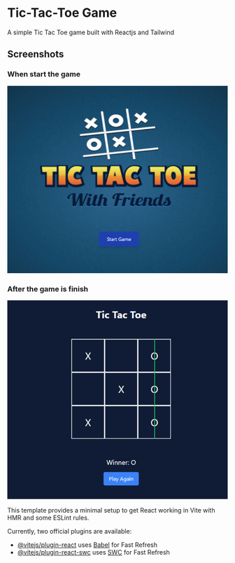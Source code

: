 # Tic-Tac-Toe Game

A simple Tic Tac Toe game built with Reactjs and Tailwind

## Screenshots

### When start the game

![](../4-Tic-Tac-Toe-Ziad/public/GameBeforeStart.png)

### After the game is finish

![](../4-Tic-Tac-Toe-Ziad/public/GameAfterFinish.png)

This template provides a minimal setup to get React working in Vite with HMR and
some ESLint rules.

Currently, two official plugins are available:

- [@vitejs/plugin-react](https://github.com/vitejs/vite-plugin-react/blob/main/packages/plugin-react/README.md)
  uses [Babel](https://babeljs.io/) for Fast Refresh
- [@vitejs/plugin-react-swc](https://github.com/vitejs/vite-plugin-react-swc)
  uses [SWC](https://swc.rs/) for Fast Refresh
